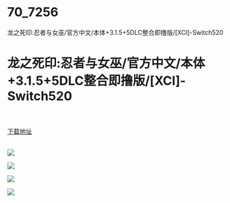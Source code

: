 # 70_7256
龙之死印:忍者与女巫/官方中文/本体+3.1.5+5DLC整合即撸版/[XCI]-Switch520
# 龙之死印:忍者与女巫/官方中文/本体+3.1.5+5DLC整合即撸版/[XCI]-Switch520
 <br/></br>
[下载地址](https://www.switch520.cc/article/7256 "下载地址")
<br/></br>

<p><span><strong><img src="https://www.switch520.cc/muke_img/upload_art_editor_20201108-1_a8af3666ab48189f386e8d446c389fe8.jpg"></strong></span></p>
<p><span><strong><img src="https://www.switch520.cc/muke_img/upload_art_editor_20201108-1_15408856cfa9394e074e29033f881098.jpg"></strong></span></p>
<p><span><strong><img src="https://www.switch520.cc/muke_img/upload_art_editor_20201108-1_401f6e2e9d22d13cc4e13766739d6642.jpg"></strong></span></p>
<p><span><strong><img src="https://www.switch520.cc/muke_img/upload_art_editor_20201108-1_48a281c25108573c54e864f293edbd30.jpg"></strong></span></p>
<p></p>
